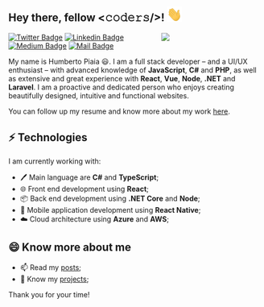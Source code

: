 <h2>Hey there, fellow <𝚌𝚘𝚍𝚎𝚛𝚜/>! <img src="https://raw.githubusercontent.com/ABSphreak/ABSphreak/master/gifs/Hi.gif" width="30px"></h2>

<img align='right' src='https://user-images.githubusercontent.com/5713670/87202985-820dcb80-c2b6-11ea-9f56-7ec461c497c3.gif' width='200"'>

[![Twitter Badge](https://img.shields.io/badge/-@hpiaiadev-1DA1F2?style=flat-square&labelColor=1DA1F2&logo=twitter&logoColor=white&link=https://twitter.com/hpiaiadev)](https://twitter.com/hpiaiadev) [![Linkedin Badge](https://img.shields.io/badge/-hpiaiadev-0077B5?style=flat-square&labelColor=0077B5&logo=linkedin&logoColor=white&link=https://linkedin.com/in/hpiaiadev)](https://linkedin.com/in/hpiaiadev) [![Medium Badge](https://img.shields.io/badge/-@hpiaia-000?style=flat-square&labelColor=000&logo=medium&logoColor=white&link=https://medium.com/@hpiaia)](https://medium.com/@hpiaia)
[![Mail Badge](https://img.shields.io/badge/-hi@hpiaia.dev-D14836?style=flat-square&labelColor=D14836&logo=gmail&logoColor=white&link=mailto:hi@hpiaia.dev)](mailto:hi@hpiaia.dev)

My name is Humberto Piaia 😃. I am a full stack developer – and a UI/UX enthusiast – with advanced knowledge of **JavaScript**, **C#** and **PHP**, as well as extensive and great experience with **React**, **Vue**, **Node**, **.NET** and **Laravel**. I am a proactive and dedicated person who enjoys creating beautifully designed, intuitive and functional websites.

You can follow up my resume and know more about my work [here](https://hpiaia.dev/resume.pdf "here").

## ⚡ Technologies

I am currently working with:

- 🖊 Main language are **C#** and **TypeScript**;
- 🌐 Front end development using **React**;
- 📦 Back end development using **.NET Core** and **Node**;
- 📱 Mobile application development using **React Native**;
- ☁️ Cloud architecture using **Azure** and **AWS**;

## 😄 Know more about me

- 📫 Read my [posts](https://hpiaia.dev/blog);
- 🎯 Know my [projects](https://hpiaia.dev/projects);

Thank you for your time! 
